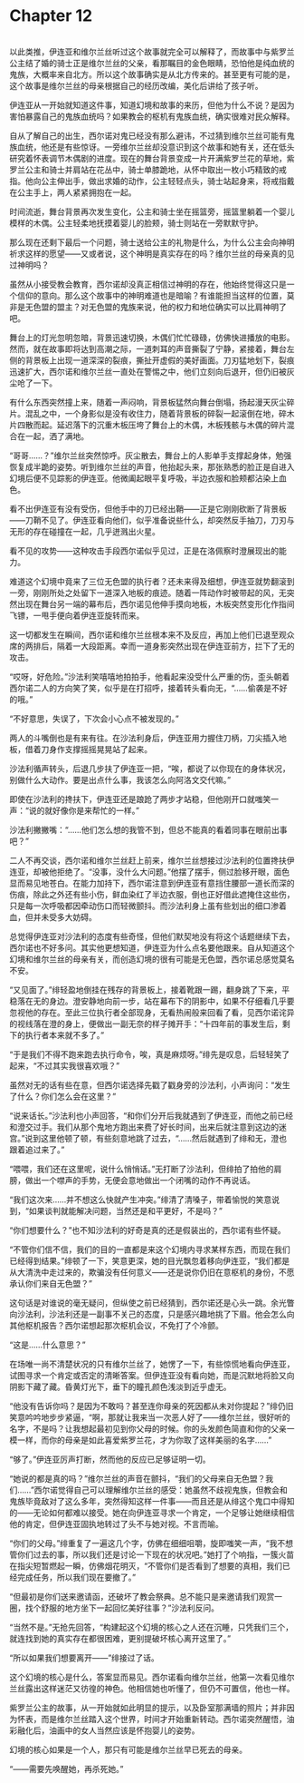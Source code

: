 # Chapter 12

<br>
以此类推，伊连亚和维尔兰丝听过这个故事就完全可以解释了，而故事中与紫罗兰公主结了婚的骑士正是维尔兰丝的父亲，看那瞩目的金色眼睛，恐怕他是纯血统的鬼族，大概率来自北方。所以这个故事确实是从北方传来的。甚至更有可能的是，这个故事是维尔兰丝的母亲根据自己的经历改编，美化后讲给了孩子听。

伊连亚从一开始就知道这件事，知道幻境和故事的来历，但他为什么不说？是因为害怕暴露自己的鬼族血统吗？如果教会的枢机有鬼族血统，确实很难对民众解释。

自从了解自己的出生，西尔诺对鬼已经没有那么避讳，不过猜到维尔兰丝可能有鬼族血统，他还是有些惊讶。一旁维尔兰丝却没意识到这个故事和她有关，还在低头研究着怀表调节木偶剧的进度。现在的舞台背景变成一片开满紫罗兰花的草地，紫罗兰公主和骑士并肩站在花丛中，骑士单膝跪地，从怀中取出一枚小巧精致的戒指。他向公主伸出手，做出求婚的动作，公主轻轻点头，骑士站起身来，将戒指戴在公主手上，两人紧紧拥抱在一起。

时间流逝，舞台背景再次发生变化，公主和骑士坐在摇篮旁，摇篮里躺着一个婴儿模样的木偶。公主轻柔地抚摸着婴儿的脸颊，骑士则站在一旁默默守护。

那么现在还剩下最后一个问题，骑士送给公主的礼物是什么，为什么公主会向神明祈求这样的愿望——又或者说，这个神明是真实存在的吗？维尔兰丝的母亲真的见过神明吗？

虽然从小接受教会教育，西尔诺却没真正相信过神明的存在，他始终觉得这只是一个信仰的意向。那么这个故事中的神明难道也是暗喻？有谁能担当这样的位置，莫非是无色盟的盟主？对无色盟的鬼族来说，他的权力和地位确实可以比肩神明了吧。

舞台上的灯光忽明忽暗，背景迅速切换，木偶们忙忙碌碌，仿佛快进播放的电影。然而，就在故事即将达到高潮之际，一道刺耳的声音撕裂了宁静，紧接着，舞台左侧的背景板上出现一道深深的裂痕，撕扯开虚假的美好画面。刀刃猛地划下，裂痕迅速扩大，西尔诺和维尔兰丝一直处在警惕之中，他们立刻向后退开，但仍旧被灰尘呛了一下。

有什么东西突然撞上来，随着一声闷响，背景板猛然向舞台倒塌，扬起漫天灰尘碎片。混乱之中，一个身影似是没有收住力，随着背景板的碎裂一起滚倒在地，碎木片四散而起。延迟落下的沉重木板压垮了舞台上的木偶，木板残骸与木偶的碎片混合在一起，洒了满地。

“哥哥……？”维尔兰丝突然惊呼。灰尘散去，舞台上的人影单手支撑起身体，勉强恢复成半跪的姿势。听到维尔兰丝的声音，他抬起头来，那张熟悉的脸正是自进入幻境后便不见踪影的伊连亚。他微阖起眼平复呼吸，半边衣服和脸颊都沾染上血色。

看不出伊连亚有没有受伤，但他手中的刀已经出鞘——正是它刚刚砍断了背景板——刀鞘不见了。伊连亚看向他们，似乎准备说些什么，却突然反手抽刀，刀刃与无形的存在碰撞在一起，几乎迸溅出火星。

看不见的攻势——这种攻击手段西尔诺似乎见过，正是在洛佩察时澄展现出的能力。

难道这个幻境中竟来了三位无色盟的执行者？还未来得及细想，伊连亚就势翻滚到一旁，刚刚所处之处留下一道深入地板的痕迹。随着一阵动作时被带起的风，无突然出现在舞台另一端的幕布后，西尔诺见他伸手摸向地板，木板突然变形化作指间飞镖，一甩手便向着伊连亚旋转而来。

这一切都发生在瞬间，西尔诺和维尔兰丝根本来不及反应，再加上他们已退至观众席的两排后，隔着一大段距离。幸而一道身影突然出现在伊连亚前方，拦下了无的攻击。

“哎呀，好危险。”沙法利笑嘻嘻地拍拍手，他看起来没受什么严重的伤，歪头朝着西尔诺二人的方向笑了笑，似乎是在打招呼，接着转头看向无，“……偷袭是不好的哦。”

“不好意思，失误了，下次会小心点不被发现的。”

两人的斗嘴倒也是有来有往。在沙法利身后，伊连亚用力握住刀柄，刀尖插入地板，借着刀身作支撑摇摇晃晃站了起来。

沙法利循声转头，后退几步扶了伊连亚一把，“唉，都说了以你现在的身体状况，别做什么大动作。要是出点什么事，我该怎么向阿洛文交代嘛。”

即使在沙法利的搀扶下，伊连亚还是踉跄了两步才站稳，但他刚开口就嗤笑一声：“说的就好像你是来帮忙的一样。”

沙法利撇撇嘴：“……他们怎么想的我管不到，但总不能真的看着同事在眼前出事吧？”

二人不再交谈，西尔诺和维尔兰丝赶上前来，维尔兰丝想接过沙法利的位置搀扶伊连亚，却被他拒绝了。“没事，没什么大问题。”他摆了摆手，侧过脸移开眼，面色显而易见地苍白。在能力加持下，西尔诺注意到伊连亚有意挡住腰部一道长而深的伤痕，除此之外还有些小伤，鲜血染红了半边衣服，倒也正好借此遮掩住这些伤，只是每一次呼吸都因牵动伤口而轻微颤抖。而沙法利身上虽有些划出的细口渗着血，但并未受多大妨碍。

总觉得伊连亚对沙法利的态度有些奇怪，但他们默契地没有将这个话题继续下去，西尔诺也不好多问。其实他更想知道，伊连亚为什么点名要他跟来。自从知道这个幻境和维尔兰丝的母亲有关，而创造幻境的很有可能是无色盟，西尔诺总感觉莫名不安。

“又见面了。”绯轻盈地倒挂在残存的背景板上，接着靴跟一踢，翻身跳了下来，平稳落在无的身边。澄安静地向前一步，站在幕布下的阴影中，如果不仔细看几乎要忽视他的存在。至此三位执行者全部现身，无看热闹般来回看了看，见西尔诺诧异的视线落在澄的身上，便做出一副无奈的样子摊开手：“十四年前的事发生后，剩下的执行者本来就不多了。”

“于是我们不得不跑来跑去执行命令，唉，真是麻烦呀。”绯先是叹息，后轻轻笑了起来，“不过其实我很喜欢哦？”

虽然对无的话有些在意，但西尔诺选择先戳了戳身旁的沙法利，小声询问：“发生了什么？你们怎么会在这里？”

“说来话长。”沙法利也小声回答，“和你们分开后我就遇到了伊连亚，而他之前已经和澄交过手。我们从那个鬼地方跑出来费了好长时间，出来后就注意到这边的迷宫。”说到这里他顿了顿，有些刻意地跳了过去，“……然后就遇到了绯和无，澄也跟着追过来了。”

“喂喂，我们还在这里呢，说什么悄悄话。”无打断了沙法利，但绯拍了拍他的肩膀，做出一个噤声的手势，无便会意地做出一个闭嘴的动作不再说话。

“我们这次来……并不想这么快就产生冲突。”绯清了清嗓子，带着愉悦的笑意说到，“如果谈判就能解决问题，当然还是和平更好，不是吗？”

“你们想要什么？”也不知沙法利的好奇是真的还是假装出的，西尔诺有些怀疑。

“不管你们信不信，我们的目的一直都是来这个幻境内寻求某样东西，而现在我们已经得到结果。”绯顿了一下，笑意更深，她的目光飘忽着移向伊连亚，“我们都是从大清洗中走过来的，欺骗没有任何意义——还是说你仍旧在意枢机的身份，不愿承认你们来自无色盟？”

这句话是对谁说的毫无疑问，但纵使之前已经猜到，西尔诺还是心头一跳。余光瞥向沙法利，沙法利还是一副事不关己的态度，只是感兴趣地挑了下眉。他会怎么向其他枢机报告？西尔诺想起那次枢机会议，不免打了个冷颤。

“这是……什么意思？”

在场唯一尚不清楚状况的只有维尔兰丝了，她愣了一下，有些惊慌地看向伊连亚，试图寻求一个肯定或否定的清晰答案。但伊连亚没有看向她，而是沉默地将脸又向阴影下藏了藏。昏黄灯光下，垂下的瞳孔颜色浅淡到近乎虚无。

“他没有告诉你吗？是因为不敢吗？甚至连你母亲的死因都从未对你提起？”绯仍旧笑意吟吟地步步紧逼，“啊，那就让我来当一次恶人好了——维尔兰丝，很好听的名字，不是吗？让我想起最初见到你父母的时候。你的头发颜色简直和你的父亲一模一样，而你的母亲是如此喜爱紫罗兰花，才为你取了这样美丽的名字……”

“够了。”伊连亚厉声打断，然而他的反应已足够证明一切。

“她说的都是真的吗？”维尔兰丝的声音在颤抖，“我们的父母来自无色盟？我们……”西尔诺觉得自己可以理解维尔兰丝的感受：她虽然不歧视鬼族，但教会和鬼族毕竟敌对了这么多年，突然得知这样一件事——而且还是从绯这个鬼口中得知的——无论如何都难以接受。她在向伊连亚寻求一个肯定，一个足够让她继续相信他的肯定，但伊连亚固执地转过了头不与她对视。不言而喻。

“你们的父母。”绯重复了一遍这几个字，仿佛在细细咀嚼，旋即嗤笑一声，“我不想管你们过去的事，所以我们还是讨论一下现在的状况吧。”她打了个响指，一簇火苗在指尖短暂燃起一瞬，仿佛烟花明灭，“不管你们是否看到了想要的真相，我们已经完成任务，所以我们现在要撤了。”

“但最初是你们送来邀请函，还破坏了教会祭典。总不能只是来邀请我们观赏一圈，找个舒服的地方坐下一起回忆美好往事？”沙法利反问。

“当然不是。”无抢先回答，“构建起这个幻境的核心之人还在沉睡，只凭我们三个，就连找到她的真实存在都很困难，更别提破坏核心离开这里了。”

“所以如果我们想要离开——”绯接过了话。

这个幻境的核心是什么，答案显而易见。西尔诺看向维尔兰丝，他第一次看见维尔兰丝露出这样迷茫又彷徨的神色。他相信她也听懂了，但仍不可置信，他也一样。

紫罗兰公主的故事，从一开始就如此明显的提示，以及卧室那满墙的照片；并非因为怀表，而是维尔兰丝踏入这个世界，时间才开始重新转动。西尔诺突然醒悟，油彩融化后，油画中的女人当然应该是怀抱婴儿的姿势。

幻境的核心如果是一个人，那只有可能是维尔兰丝早已死去的母亲。

“——需要先唤醒她，再杀死她。”
